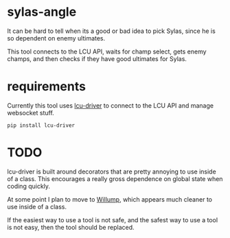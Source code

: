 # sylas-angle

It can be hard to tell when its a good or bad idea to pick Sylas, since he is so dependent on enemy ultimates.

This tool connects to the LCU API, waits for champ select, gets enemy champs, and then checks if they have good ultimates for Sylas.

# requirements

Currently this tool uses [lcu-driver](https://github.com/sousa-andre/lcu-driver) to connect to the LCU API and manage websocket stuff.

`pip install lcu-driver`

# TODO

lcu-driver is built around decorators that are pretty annoying to use inside of a class. This encourages a really gross dependence on global state when coding quickly.

At some point I plan to move to [Willump](https://github.com/elliejs/Willump), which appears much cleaner to use inside of a class.

If the easiest way to use a tool is not safe, and the safest way to use a tool is not easy, then the tool should be replaced.
